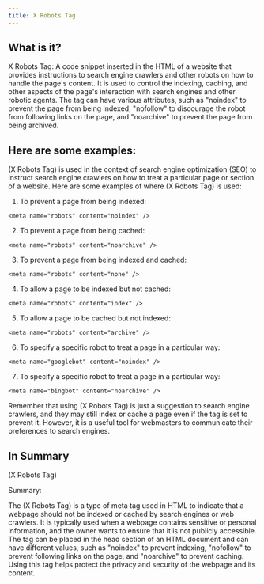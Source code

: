 ```yaml
---
title: X Robots Tag
---
```




## What is it?

X Robots Tag: A code snippet inserted in the HTML of a website that provides instructions to search engine crawlers and other robots on how to handle the page's content. It is used to control the indexing, caching, and other aspects of the page's interaction with search engines and other robotic agents. The tag can have various attributes, such as "noindex" to prevent the page from being indexed, "nofollow" to discourage the robot from following links on the page, and "noarchive" to prevent the page from being archived.

## Here are some examples:

(X Robots Tag) is used in the context of search engine optimization (SEO) to instruct search engine crawlers on how to treat a particular page or section of a website. Here are some examples of where (X Robots Tag) is used:

1. To prevent a page from being indexed:

```
<meta name="robots" content="noindex" />
```

2. To prevent a page from being cached:

```
<meta name="robots" content="noarchive" />
```

3. To prevent a page from being indexed and cached:

```
<meta name="robots" content="none" />
```

4. To allow a page to be indexed but not cached:

```
<meta name="robots" content="index" />
```

5. To allow a page to be cached but not indexed:

```
<meta name="robots" content="archive" />
```

6. To specify a specific robot to treat a page in a particular way:

```
<meta name="googlebot" content="noindex" />
```

7. To specify a specific robot to treat a page in a particular way:

```
<meta name="bingbot" content="noarchive" />
```

Remember that using (X Robots Tag) is just a suggestion to search engine crawlers, and they may still index or cache a page even if the tag is set to prevent it. However, it is a useful tool for webmasters to communicate their preferences to search engines.

## In Summary

(X Robots Tag)

Summary:

The (X Robots Tag) is a type of meta tag used in HTML to indicate that a webpage should not be indexed or cached by search engines or web crawlers. It is typically used when a webpage contains sensitive or personal information, and the owner wants to ensure that it is not publicly accessible. The tag can be placed in the head section of an HTML document and can have different values, such as "noindex" to prevent indexing, "nofollow" to prevent following links on the page, and "noarchive" to prevent caching. Using this tag helps protect the privacy and security of the webpage and its content.